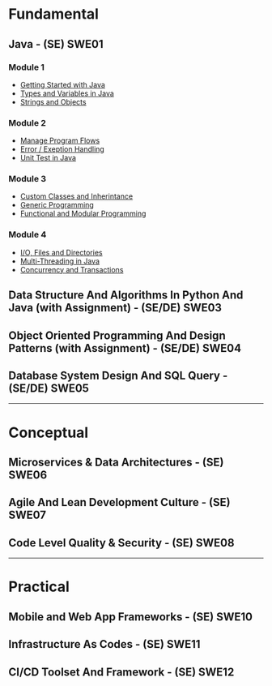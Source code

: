 # Fundamental

## Java - (SE) SWE01
### Module 1
- [Getting Started with Java]()
- [Types and Variables in Java]()
- [Strings and Objects]()

### Module 2
- [Manage Program Flows]()
- [Error / Exeption Handling]()
- [Unit Test in Java]()

### Module 3
- [Custom Classes and Inherintance](01-java/java3a-custom-classes-and-inheritance.md)
- [Generic Programming](01-java/java3b-generic-programming.md)
- [Functional and Modular Programming](01-java/java3c-func-and-modular-prog.md)

### Module 4
- [I/O, Files and Directories]()
- [Multi-Threading in Java]()
- [Concurrency and Transactions]()

<!-- ## Python (DE) SWE02 -->

## Data Structure And Algorithms In Python And Java (with Assignment) - (SE/DE) SWE03

## Object Oriented Programming And Design Patterns (with Assignment) - (SE/DE) SWE04

## Database System Design And SQL Query - (SE/DE) SWE05

---

# Conceptual

## Microservices & Data Architectures - (SE) SWE06

## Agile And Lean Development Culture - (SE) SWE07

## Code Level Quality & Security - (SE) SWE08

<!-- ## Data Governance, Security & Integration - (DE) SWE09 -->


---

# Practical

## Mobile and Web App Frameworks - (SE) SWE10

## Infrastructure As Codes - (SE) SWE11

## CI/CD Toolset And Framework - (SE) SWE12

<!-- ## DWH Toolset And Frameworks - (DE) SWE13 -->

<!-- ## ETL Toolset And Data Catalogue - (DE) SWE14 -->


 